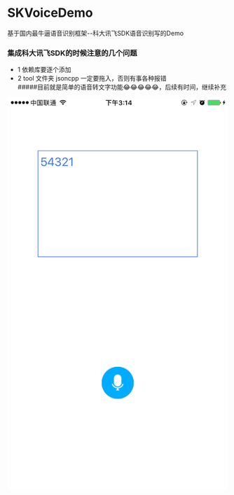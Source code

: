 # SKVoiceDemo
基于国内最牛逼语音识别框架--科大讯飞SDK语音识别写的Demo

### 集成科大讯飞SDK的时候注意的几个问题  
* 1 依赖库要逐个添加  
* 2 tool 文件夹 jsoncpp 一定要拖入，否则有事各种报错  
#####目前就是简单的语音转文字功能😂😂😂😂😂，后续有时间，继续补充
  
 ![](https://github.com/AlexanderYeah/SKVoiceDemo/blob/master/SKVoiceDemo/SKVoiceDemo/SKVoiceDemo/IMG_0145.PNG)
